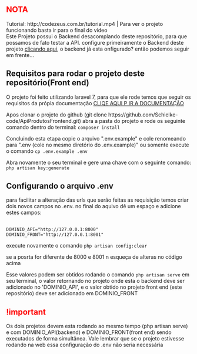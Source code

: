 <h2 style="color:#F00">NOTA</h2>
Tutorial: http://codezeus.com.br/tutorial.mp4 | Para ver o projeto funcionando basta ir para o final do vídeo<br/> 
Este Projeto possui o Backend desacomplando deste repositório, para que possamos de fato testar a  API. configure primeiramente o Backend deste projeto <a href="https://github.com/Schielke-code/ApiProdutosBackend" target="_blank">clicando aqui</a>, o backend 
já esta onfigurado? então podemos seguir em frente...

<h2>Requisitos para rodar o projeto deste repositório(Front end)</h2>
<p>O projeto foi feito utilizando laravel 7, para que ele rode temos que seguir os requisitos da própia documentação <a href="https://laravel.com/docs/7.x/installation#server-requirements"> CLIQE AQUI P IR A DOCUMENTAÇÃO</a></p>
<p>
	Apos clonar o projeto do github (git clone https://github.com/Schielke-code/ApiProdutosFrontend.git) abra a pasta do projeto e rode os seguinte comando dentro do terminal:
	<code>composer install</code>
</p>
<p>
	Concluindo esta etapa copie o arquivo ".env.example" e cole renomeando para ".env (cole no mesmo diretório do .env.example)" ou somente execute o comando <code>cp .env.example .env</code>
</p>

<p>
	Abra novamente o seu terminal e gere uma chave com o seguinte comando:  <code>php artisan key:generate</code>
</p>


<h2>Configurando o arquivo .env</h2>

<p>
	para facilitar a alteração das urls que serão feitas as requisição temos criar  dois novos campos no .env. no final do aquivo dê um espaço e adicione estes campos:<br/><br/>
	
	DOMINIO_API="http://127.0.0.1:8000"
    DOMINIO_FRONT="http://127.0.0.1:8001"
</p>
<p>execute novamente o comando <code>php artisan config:clear</code></p>
<span>se a posrta for diferente de  8000 e 8001 n esqueça de alteras no código acima</span>
<p>
    Esse valores podem ser obtidos rodando o comando <code>php artisan serve</code>  em seu terminal, o valor retornando no projeto onde esta o backend 
    deve ser adicionado no 'DOMINIO_API', e o valor obtido no projeto front end (este repositório) deve ser adicionado em DOMINIO_FRONT 
</p>

<h2 style="color:#F00">!important</h2>
Os dois projetos devem esta rodando ao mesmo tempo (php artisan serve)  e com DOMINIO_API(backend) e  DOMINIO_FRONT(front end) sendo executados de forma simultânea.
Vale lembrar que se o projeto estivesse rodando na web essa configuração do .env não seria necessária

